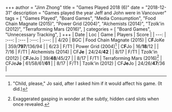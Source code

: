 +++ 
author = "Jinn Zhong" 
title = "Games Played 2018 (6)" 
date = "2018-12-31" 
description = "Games played the year Jeff and John were in Vancouver" 
tags = [
    "Games Played",
    "Board Games",
    "Media Consumption",
    "Food Chain Magnate (2015)",
    "Power Grid (2004)",
    "Alchemists (2014)",
    "Tzolk'in (2012)",
    "Terraforming Mars (2016)",
]
categories = [
    "Board Games",
    "Unnecessary Tracking",
]
+++
| Date | Loc | Game | Players | Score |
| ---: | :---: | :--- | :---: | :---: |
| 4/20 | BGC | Food Chain Magnate (2015) | C**F**JoKe | 359/**797**/136/94 |
| 6/23 | F/T1 | Power Grid (2004)[^1] | C**F**Jo | 16/**18**/12 |
| 7/16 | F/T1 | Alchemists (2014) | CF**Je** | 24/24/**42** |
| 8/17 | F/T1 | Tzolk'in (2012) | C**F**JeJo | 39/**48**/45/27 |
| 8/17 | F/T1 | Terraforming Mars (2016)[^2] | CFJe**Jo** | 61/58/61/**61** |
| 8/17 | F/T1 | Tzolk'in (2012) | CF**Je**Jo | 24/26/**47**/36 |

[^1]: "Child, please," Jo said, after I asked him if it would affect his game. (It did.)
[^2]: Exaggerated gasping in wonder at the subtly, hidden card slots when once revealed.
